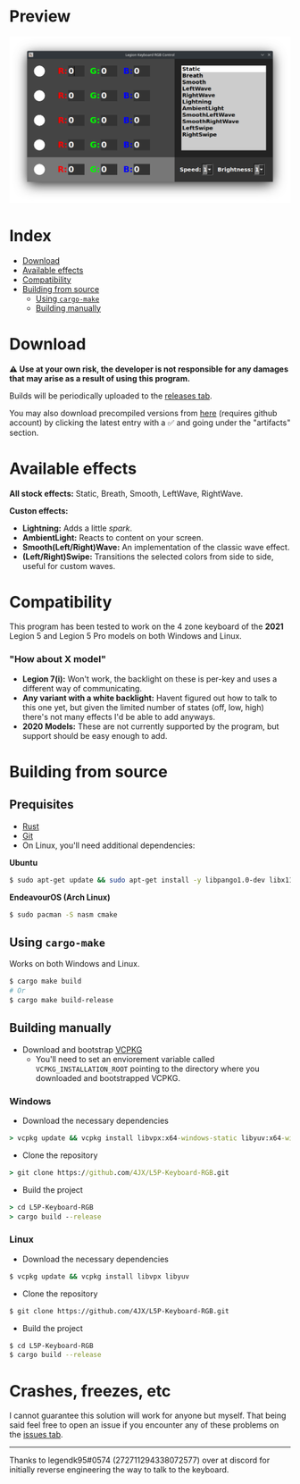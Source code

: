 # Preview

![Preview](https://github.com/4JX/L5P-Keyboard-RGB/blob/dev/Preview.png)

# Index

- [Download](#download)
- [Available effects](#available-effects)
- [Compatibility](#compatibility)
- [Building from source](#building-from-source)
  - [Using `cargo-make`](#using-cargo-make)
  - [Building manually](#building-manually)

# Download

**⚠️ Use at your own risk, the developer is not responsible for any damages that may arise as a result of using this program.**

Builds will be periodically uploaded to the [releases tab](https://github.com/4JX/L5P-Keyboard-RGB/releases).

You may also download precompiled versions from [here](https://github.com/4JX/L5P-Keyboard-RGB/actions/workflows/release-rust.yml) (requires github account) by clicking the latest entry with a ✅ and going under the "artifacts" section.

# Available effects

**All stock effects:** Static, Breath, Smooth, LeftWave, RightWave.

**Custon effects:**

- **Lightning:** Adds a little _spark_.
- **AmbientLight:** Reacts to content on your screen.
- **Smooth(Left/Right)Wave:** An implementation of the classic wave effect.
- **(Left/Right)Swipe:** Transitions the selected colors from side to side, useful for custom waves.

# Compatibility

This program has been tested to work on the 4 zone keyboard of the **2021** Legion 5 and Legion 5 Pro models on both Windows and Linux.

### "How about X model"

- **Legion 7(i):** Won't work, the backlight on these is per-key and uses a different way of communicating.
- **Any variant with a white backlight:** Havent figured out how to talk to this one yet, but given the limited number of states (off, low, high) there's not many effects I'd be able to add anyways.
- **2020 Models:** These are not currently supported by the program, but support should be easy enough to add.

# Building from source

## Prequisites

- [Rust](https://www.rust-lang.org/tools/install)
- [Git](https://git-scm.com/downloads)
- On Linux, you'll need additional dependencies:

**Ubuntu**

```sh
$ sudo apt-get update && sudo apt-get install -y libpango1.0-dev libx11-dev libxext-dev libxft-dev libxinerama-dev libxcursor-dev libxrender-dev libxfixes-dev libudev-dev nasm libxcb-randr0-dev libusb-1.0-0-dev libdbus-1-dev
```

**EndeavourOS (Arch Linux)**

```sh
$ sudo pacman -S nasm cmake
```

## Using `cargo-make`

Works on both Windows and Linux.

```sh
$ cargo make build
# Or
$ cargo make build-release
```

## Building manually

- Download and bootstrap [VCPKG](https://github.com/Microsoft/vcpkg#getting-started)
  - You'll need to set an enviorement variable called `VCPKG_INSTALLATION_ROOT` pointing to the directory where you downloaded and bootstrapped VCPKG.

### Windows

- Download the necessary dependencies

```cmd
> vcpkg update && vcpkg install libvpx:x64-windows-static libyuv:x64-windows-static
```

- Clone the repository

```cmd
> git clone https://github.com/4JX/L5P-Keyboard-RGB.git
```

- Build the project

```cmd
> cd L5P-Keyboard-RGB
> cargo build --release
```

### Linux

- Download the necessary dependencies

```sh
$ vcpkg update && vcpkg install libvpx libyuv
```

- Clone the repository

```sh
$ git clone https://github.com/4JX/L5P-Keyboard-RGB.git
```

- Build the project

```sh
$ cd L5P-Keyboard-RGB
$ cargo build --release
```

# Crashes, freezes, etc

I cannot guarantee this solution will work for anyone but myself. That being said feel free to open an issue if you encounter any of these problems on the [issues tab](https://github.com/4JX/L5P-Keyboard-RGB/issues).

---

Thanks to legendk95#0574 (272711294338072577) over at discord for initially reverse engineering the way to talk to the keyboard.
